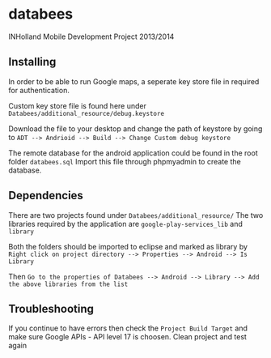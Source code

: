 databees
========

INHolland Mobile Development Project 2013/2014

Installing
----------

In order to be able to run Google maps, a seperate key store file in required for authentication.

Custom key store file is found here under `Databees/additional_resource/debug.keystore`

Download the file to your desktop and change the path of keystore by going to 
`ADT --> Andrioid --> Build --> Change Custom debug keystore`

The remote database for the android application could be found in the root folder `databees.sql`
Import this file through phpmyadmin to create the database.

Dependencies
----------

There are two projects found under `Databees/additional_resource/`
The two libraries required by the application are `google-play-services_lib` and `library`

Both the folders should be imported to eclipse and marked as library by `Right click on project directory --> Properties --> Android --> Is Library`

Then `Go to the properties of Databees --> Android --> Library --> Add the above libraries from the list`

Troubleshooting
----------

If you continue to have errors then check the `Project Build Target` and make sure Google APIs - API level 17 is choosen.
Clean project and test again
